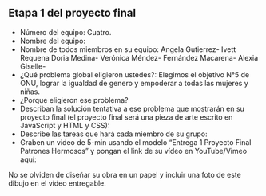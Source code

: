## Etapa 1 del proyecto final

- Número del equipo: Cuatro.
- Nombre del equipo: 
- Nombre de todos miembros en su equipo: Angela Gutierrez- Ivett Requena Doria Medina- Verónica Méndez- Fernández Macarena- Alexia Giselle-
- ¿Qué problema global eligieron ustedes?: Elegimos el objetivo N°5 de ONU, lograr la igualdad de genero y empoderar a todas las mujeres y niñas.
- ¿Porque eligieron ese problema?
- Describan la solución tentativa a ese problema que mostrarán en su proyecto final (el proyecto final será una pieza de arte escrito en JavaScript y HTML y CSS):
- Describe las tareas que hará cada miembro de su grupo:
- Graben un video de 5-min usando el modelo “Entrega 1 Proyecto Final Patrones Hermosos” y pongan el link de su vídeo en YouTube/Vimeo aquí:

No se olviden de diseñar su obra en un papel y incluir una foto de este dibujo en el vídeo entregable.

